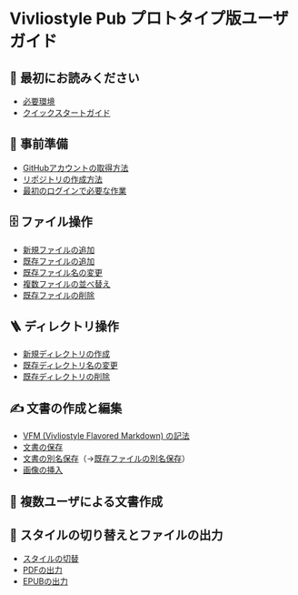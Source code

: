 # Vivliostyle Pub プロトタイプ版ユーザガイド
    
## 🚀 最初にお読みください

- [必要環境](/ja/readme-first/quick-start-guide-and-required-environment.md#%E5%BF%85%E8%A6%81%E7%92%B0%E5%A2%83)
- [クイックスタートガイド](/ja/readme-first/quick-start-guide-and-required-environment.md#%E3%82%AF%E3%82%A4%E3%83%83%E3%82%AF%E3%82%B9%E3%82%BF%E3%83%BC%E3%83%88%E3%82%AC%E3%82%A4%E3%83%89)

## 🧰 事前準備

- [GitHubアカウントの取得方法](/ja/advance-preparation/get-an-account.md)
- [リポジトリの作成方法](/ja/advance-preparation/how-to-create-a-repository.md)
- [最初のログインで必要な作業](/ja/advance-preparation/login.md)

## 🗄️ ファイル操作

- [新規ファイルの追加](/ja/file-operation/adding-a-new-file.md)
- [既存ファイルの追加](/ja/file-operation/adding-existing-files.md)
- [既存ファイル名の変更](/ja/file-operation/renaming-an-existing-file.md)
- [複数ファイルの並べ替え](/ja/file-operation/reordering-files.md)
- [既存ファイルの削除](/ja/file-operation/delete-existing-file.md)

## 🪜 ディレクトリ操作

- [新規ディレクトリの作成 ](/ja/directory-operations/create-a-new-directory.md)
- [既存ディレクトリ名の変更](/ja/directory-operations/rename-an-existing-directory.md)
- [既存ディレクトリの削除](/ja/directory-operations/delete-an-existing-directory.md)

## ✍️ 文書の作成と編集

- [VFM (Vivliostyle Flavored Markdown) の記法]()
- [文書の保存]()
- [文書の別名保存]()（→[既存ファイルの別名保存]()）
- [画像の挿入]()

## 👥 複数ユーザによる文書作成

## 👘  スタイルの切り替えとファイルの出力

- [スタイルの切替](/ja/style-switching-and-file-output/switching-styles.md)
- [PDFの出力](/ja/style-switching-and-file-output/output-pdf.md)
- [EPUBの出力](/ja/style-switching-and-file-output/output-epub.md)
